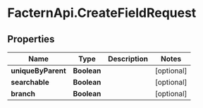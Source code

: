 # FacternApi.CreateFieldRequest

## Properties
Name | Type | Description | Notes
------------ | ------------- | ------------- | -------------
**uniqueByParent** | **Boolean** |  | [optional] 
**searchable** | **Boolean** |  | [optional] 
**branch** | **Boolean** |  | [optional] 


